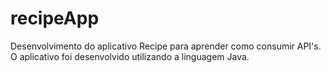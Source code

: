 # recipeApp

Desenvolvimento do aplicativo Recipe para aprender como consumir API's. 
O aplicativo foi desenvolvido utilizando a linguagem Java.
